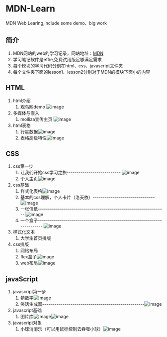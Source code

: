 # MDN-Learn
MDN Web Learing,include some demo、big work
## 简介
1. MDN网站的web的学习记录，网站地址：[MDN](https://developer.mozilla.org/zh-CN/docs/Learn/Getting_started_with_the_web "MDN")
2. 学习笔记软件是effie,免费试用版足够满足需求 
3. 每个模块的学习代码分别在html、css、javascript文件夹
4. 每个文件夹下面的lesson1、lesson2分别对于MDN的模块下面小的内容
## HTML
1. html介绍   
    1. 观鸟网demo 
       ![image](./html/lesson1/assets/pic1.png) 
2. 多媒体与嵌入 
    1. molliza宣传主页
       ![image](./html/lesson2/Mozilla/pic1.png)
3. html表格
    1. 行星数据![image](./html/lesson3/plantData/pic1.png)
    2. 表格高级特性![image](./html/lesson3/table3/pic1.png)
## CSS
1. css第一步
    1. 让我们开始css学习之旅---------------------------
       ![image](./CSS/lesson1/let-our-start-css-learn/pic1.png)
    3. 个人主页![image](./CSS/lesson1/person-homepage/pic1.png)
2. css基础
    1. 样式化表格![image](./CSS/lesson2/table/pic1.png)
    2. 基本的css理解，个人卡片（洛天依）-------------------------------![image](./CSS/lesson2/card/pic1.png)
    3. 一张信纸---------------------------------------------------------------- 
       ![image](./CSS/lesson2/letter/pic1.png)
    5. 一个盒子-------------------------------------------------------------------------
       ![image](./CSS/lesson2/box/pic1.png)
3. 样式化文本
    1. 大学生首页排版
4. css排版
    1. 网格布局
    2. flex盒子![image](./CSS/lesson4/flexbox/pic1.png)
    3. web布局![image](./CSS/lesson4/bigWork/pic1.png)
## javaScript
1. javascript第一步
    1. 猜数字![image](./JavaScript/lesson1/guessNumber/pic1.png)
    2. 笑话生成器---------------------------------------------------![image](./JavaScript/lesson1/joke/pic1.png)
2. javascript基础
    1. 图片库![image](./JavaScript/lesson2/picture/pic1.png)![image](./JavaScript/lesson2/picture/pic2.png)
3. javascript对象
    1. 小球消消乐（可以用鼠标控制去吞噬小球）![image](./JavaScript/lesson3/bouncing-balls/pic1.png)
